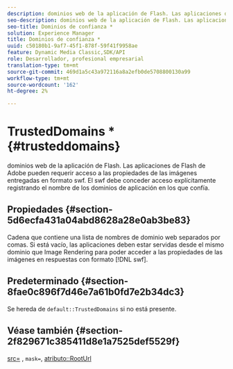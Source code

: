 ```yaml
---
description: dominios web de la aplicación de Flash. Las aplicaciones de Flash de Adobe pueden requerir acceso a las propiedades de las imágenes entregadas en formato swf. El swf debe conceder acceso explícitamente registrando el nombre de los dominios de aplicación en los que confía.
seo-description: dominios web de la aplicación de Flash. Las aplicaciones de Flash de Adobe pueden requerir acceso a las propiedades de las imágenes entregadas en formato swf. El swf debe conceder acceso explícitamente registrando el nombre de los dominios de aplicación en los que confía.
seo-title: Dominios de confianza *
solution: Experience Manager
title: Dominios de confianza *
uuid: c50180b1-9af7-45f1-878f-59f41f9958ae
feature: Dynamic Media Classic,SDK/API
role: Desarrollador, profesional empresarial
translation-type: tm+mt
source-git-commit: 469d1a5c43a972116a8a2efb0de5708800130a99
workflow-type: tm+mt
source-wordcount: '162'
ht-degree: 2%

---
```



# TrustedDomains *{#trusteddomains}

dominios web de la aplicación de Flash. Las aplicaciones de Flash de Adobe pueden requerir acceso a las propiedades de las imágenes entregadas en formato swf. El swf debe conceder acceso explícitamente registrando el nombre de los dominios de aplicación en los que confía.

## Propiedades {#section-5d6ecfa431a04abd8628a28e0ab3be83}

Cadena que contiene una lista de nombres de dominio web separados por comas. Si está vacío, las aplicaciones deben estar servidas desde el mismo dominio que Image Rendering para poder acceder a las propiedades de las imágenes en respuestas con formato [!DNL swf].

## Predeterminado {#section-8fae0c896f7d46e7a61b0fd7e2b34dc3}

Se hereda de `default::TrustedDomains` si no está presente.

## Véase también {#section-2f829671c385411d8e1a7525def5529f}

[src=](../../../../../ir-api/http-protocol/image-rendering-api-ref/c-ir-http-protocol-ref/c-ir-http-protocol-command-reference/r-ir-src.md#reference-62c98abad22149d68d405ed6aaff8272) ,  `mask=`,  [atributo::RootUrl](../../../../../ir-api/material-cat/image-rendering-api-ref/c-ir-material-catalog/c-ir-attributes-reference/r-ir-rooturl.md#reference-b8d706a573814802bd6794223cc78402)

